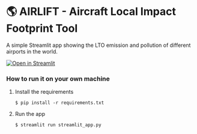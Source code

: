 # :earth_americas: AIRLIFT - Aircraft Local Impact Footprint Tool

A simple Streamlit app showing the LTO emission and pollution of different airports in the world.

[![Open in Streamlit](https://static.streamlit.io/badges/streamlit_badge_black_white.svg)](https://airlift.streamlit.app/)

### How to run it on your own machine

1. Install the requirements

   ```
   $ pip install -r requirements.txt
   ```

2. Run the app

   ```
   $ streamlit run streamlit_app.py
   ```
